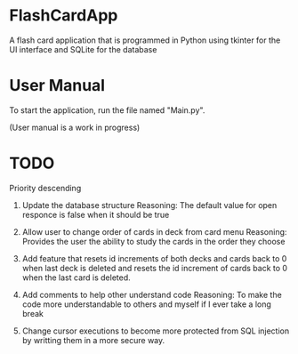 # FlashCardApp
A flash card application that is programmed in Python using tkinter for the UI interface and SQLite for the database

# User Manual
To start the application, run the file named "Main.py".

(User manual is a work in progress)

# TODO

Priority descending
1. Update the database structure
    Reasoning: The default value for open responce is false when it should be true

2. Allow user to change order of cards in deck from card menu
    Reasoning: Provides the user the ability to study the cards in the order they choose 

3. Add feature that resets id increments of both decks and cards back to 0 when last deck is deleted and resets the id increment of cards back to 0 when the last card is deleted.

4. Add comments to help other understand code
    Reasoning: To make the code more understandable to others and myself if I ever take a long break

5. Change cursor executions to become more protected from SQL injection by writting them in a more secure way.